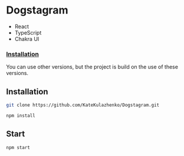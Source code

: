 # Dogstagram

- React
- TypeScript
- Chakra UI

### [Installation](#installation)

You can use other versions, but the project is build on the use of these versions.

## Installation

```sh
git clone https://github.com/KateKulazhenko/Dogstagram.git

npm install
```

## Start

```sh
npm start
```
